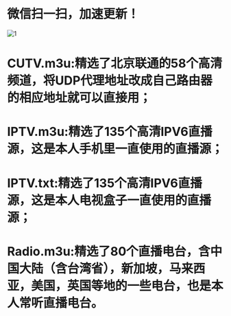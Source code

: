 # 微信扫一扫，加速更新！
![1](https://user-images.githubusercontent.com/10445218/221077036-0f571f08-a91e-417d-bd28-01479b86d4f3.png)
# CUTV.m3u:精选了北京联通的58个高清频道，将UDP代理地址改成自己路由器的相应地址就可以直接用；
# IPTV.m3u:精选了135个高清IPV6直播源，这是本人手机里一直使用的直播源； 
# IPTV.txt:精选了135个高清IPV6直播源，这是本人电视盒子一直使用的直播源； 
# Radio.m3u:精选了80个直播电台，含中国大陆（含台湾省），新加坡，马来西亚，美国，英国等地的一些电台，也是本人常听直播电台。
